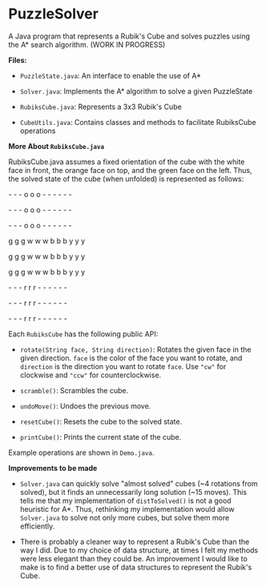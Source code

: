 # PuzzleSolver
A Java program that represents a Rubik's Cube and solves puzzles using the A* search algorithm. (WORK IN PROGRESS)

**Files:**

- ```PuzzleState.java```: An interface to enable the use of A*

- ```Solver.java```: Implements the A* algorithm to solve a given PuzzleState

- ```RubiksCube.java```: Represents a 3x3 Rubik's Cube

- ```CubeUtils.java```: Contains classes and methods to facilitate RubiksCube operations

**More About ```RubiksCube.java```**

RubiksCube.java assumes a fixed orientation of the cube with the white face in front, the orange face on top, and the green face on the left.
Thus, the solved state of the cube (when unfolded) is represented as follows:

\- - - o o o - - - - - -

\- - - o o o - - - - - -

\- - - o o o - - - - - -

g g g w w w b b b y y y

g g g w w w b b b y y y

g g g w w w b b b y y y

\- - - r r r - - - - - -

\- - - r r r - - - - - -

\- - - r r r - - - - - - 

Each ```RubiksCube``` has the following public API:

- ```rotate(String face, String direction)```: Rotates the given face in the given direction. ```face``` is the color of the face you want to rotate, and ```direction``` is the direction you want to rotate ```face```. Use ```"cw"``` for clockwise and ```"ccw"``` for counterclockwise.

- ```scramble()```: Scrambles the cube.

- ```undoMove()```: Undoes the previous move.

- ```resetCube()```: Resets the cube to the solved state.

- ```printCube()```: Prints the current state of the cube.

Example operations are shown in ```Demo.java```.

**Improvements to be made**

- ```Solver.java``` can quickly solve "almost solved" cubes (~4 rotations from solved), but it finds an unnecessarily long solution (~15 moves). This tells me that my implementation of ```distToSolved()``` is not a good heuristic for A*. Thus, rethinking my implementation would allow ```Solver.java``` to solve not only more cubes, but solve them more efficiently.

- There is probably a cleaner way to represent a Rubik's Cube than the way I did. Due to my choice of data structure, at times I felt my methods were less elegant than they could be. An improvement I would like to make is to find a better use of data structures to represent the Rubik's Cube.
